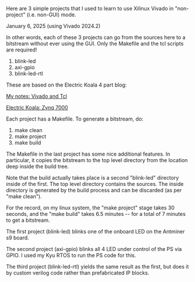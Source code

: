 Here are 3 simple projects that I used to learn to use
Xilinux Vivado in "non-project" (i.e. non-GUI) mode.

January 6, 2025  (using Vivado 2024.2)

In other words, each of these 3 projects can go from the sources here to
a bitstream without ever using the GUI.  Only the Makefile and the
tcl scripts are required!

1. blink-led
2. axi-gpio
3. blink-led-rtl

These are based on the Electric Koala 4 part blog:

[My notes: Vivado and Tcl](http://cholla.mmto.org/zynq/fpga/vivado_tcl)

[Electric Koala: Zynq 7000](https://www.electrickoala.dev/posts/zynq-7000-getting-started)

Each project has a Makefile.  To generate a bitstream, do:

1.  make clean
1.  make project
1.  make build

The Makefile in the last project has some nice additional features.
In particular, it copies the bitstream to the top level directory from
the location deep inside the build tree.

Note that the build actually takes place is a second "blink-led" directory inside of the first.
The top level directory contains the sources.  The inside directory is generated by the
build process and can be discarded (as per "make clean").

For the record, on my linux system, the "make project" stage takes 30 seconds,
and the "make build" takes 6.5 minutes -- for a total of 7 minutes to get a bitstream.

The first project (blink-led) blinks one of the onboard LED on the Antminer s9 board.

The second project (axi-gpio) blinks all 4 LED under control of the PS via GPIO.
I used my Kyu RTOS to run the PS code for this.

The third project (blink-led-rtl) yields the same result as the first, but does it
by custom verilog code rather than prefabricated IP blocks.
